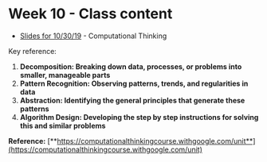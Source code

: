 # Week 10 - Class content

* [Slides for 10/30/19](https://docs.google.com/presentation/d/1v5d52pXk_mC2-tKkmCpr1y3SDcGw5oQb41RzSHqLjyo/edit?usp=sharing) - Computational Thinking

Key reference: 

1. **Decomposition: Breaking down data, processes, or problems into smaller, manageable parts**
2. **Pattern Recognition: Observing patterns, trends, and regularities in data**
3. **Abstraction: Identifying the general principles that generate these patterns**
4. **Algorithm Design: Developing the step by step instructions for solving this and similar problems**

  
**Reference:** [**https://computationalthinkingcourse.withgoogle.com/unit**](https://computationalthinkingcourse.withgoogle.com/unit)


